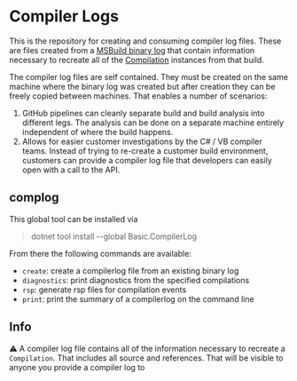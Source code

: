 # Compiler Logs

This is the repository for creating and consuming compiler log files. These are files created from a [MSBuild binary log](https://github.com/KirillOsenkov/MSBuildStructuredLog) that contain information necessary to recreate all of the [Compilation](https://docs.microsoft.com/en-us/dotnet/api/microsoft.codeanalysis.compilation?view=roslyn-dotnet-4.2.0) instances from that build. 

The compiler log files are self contained. They must be created on the same machine where the binary log was created but after creation they can be freely copied between machines. That enables a number of scenarios:

1. GitHub pipelines can cleanly separate build and build analysis into different legs. The analysis can be done on a separate machine entirely independent of where the build happens.
1. Allows for easier customer investigations by the C# / VB compiler teams. Instead of trying to re-create a customer build environment, customers can provide a compiler log file that developers can easily open with a call to the API.

## complog

This global tool can be installed via 

> dotnet tool install --global Basic.CompilerLog

From there the following commands are available:

- `create`: create a compilerlog file from an existing binary log
- `diagnostics`: print diagnostics from the specified compilations
- `rsp`: generate rsp files for compilation events
- `print`: print the summary of a compilerlog on the command line

## Info

:warning: A compiler log file contains all of the information necessary to recreate a `Compilation`. That includes all source and references. That will be visible to anyone you provide a compiler log to
